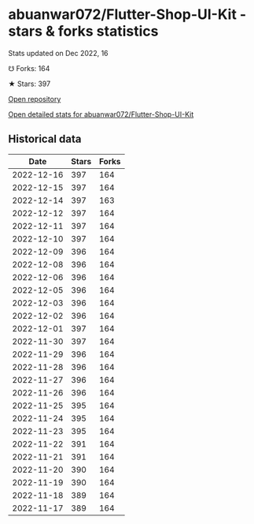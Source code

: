 # abuanwar072/Flutter-Shop-UI-Kit - stars & forks statistics

Stats updated on Dec 2022, 16

☋ Forks: 164

★ Stars: 397

[Open repository](https://github.com/abuanwar072/Flutter-Shop-UI-Kit)

[Open detailed stats for abuanwar072/Flutter-Shop-UI-Kit](https://reviewgithub.com/rep/abuanwar072/Flutter-Shop-UI-Kit)

## Historical data
| Date | Stars | Forks |
|------|-------|-------|
| 2022-12-16 | 397 | 164 | 
| 2022-12-15 | 397 | 164 | 
| 2022-12-14 | 397 | 163 | 
| 2022-12-12 | 397 | 164 | 
| 2022-12-11 | 397 | 164 | 
| 2022-12-10 | 397 | 164 | 
| 2022-12-09 | 396 | 164 | 
| 2022-12-08 | 396 | 164 | 
| 2022-12-06 | 396 | 164 | 
| 2022-12-05 | 396 | 164 | 
| 2022-12-03 | 396 | 164 | 
| 2022-12-02 | 396 | 164 | 
| 2022-12-01 | 397 | 164 | 
| 2022-11-30 | 397 | 164 | 
| 2022-11-29 | 396 | 164 | 
| 2022-11-28 | 396 | 164 | 
| 2022-11-27 | 396 | 164 | 
| 2022-11-26 | 396 | 164 | 
| 2022-11-25 | 395 | 164 | 
| 2022-11-24 | 395 | 164 | 
| 2022-11-23 | 395 | 164 | 
| 2022-11-22 | 391 | 164 | 
| 2022-11-21 | 391 | 164 | 
| 2022-11-20 | 390 | 164 | 
| 2022-11-19 | 390 | 164 | 
| 2022-11-18 | 389 | 164 | 
| 2022-11-17 | 389 | 164 | 


